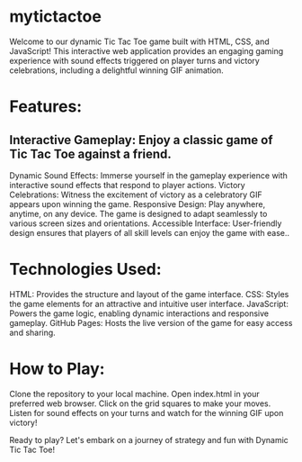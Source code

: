 # mytictactoe
Welcome to our dynamic Tic Tac Toe game built with HTML, CSS, and JavaScript! This interactive web application provides an engaging gaming experience with sound effects triggered on player turns and victory celebrations, including a delightful winning GIF animation.

# Features:

## Interactive Gameplay: Enjoy a classic game of Tic Tac Toe against a friend.
Dynamic Sound Effects: Immerse yourself in the gameplay experience with interactive sound effects that respond to player actions.
Victory Celebrations: Witness the excitement of victory as a celebratory GIF appears upon winning the game.
Responsive Design: Play anywhere, anytime, on any device. The game is designed to adapt seamlessly to various screen sizes and orientations.
Accessible Interface: User-friendly design ensures that players of all skill levels can enjoy the game with ease..

# Technologies Used:
HTML: Provides the structure and layout of the game interface.
CSS: Styles the game elements for an attractive and intuitive user interface.
JavaScript: Powers the game logic, enabling dynamic interactions and responsive gameplay.
GitHub Pages: Hosts the live version of the game for easy access and sharing.

# How to Play:
Clone the repository to your local machine.
Open index.html in your preferred web browser.
Click on the grid squares to make your moves.
Listen for sound effects on your turns and watch for the winning GIF upon victory!

Ready to play? Let's embark on a journey of strategy and fun with Dynamic Tic Tac Toe!


